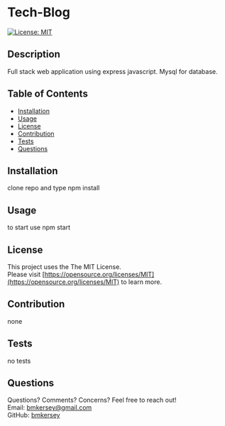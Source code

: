 
  # Tech-Blog

  [![License: MIT](https://img.shields.io/badge/License-MIT-yellow.svg)](https://opensource.org/licenses/MIT)

  ## Description

  Full stack web application using express javascript. Mysql for database.

  ## Table of Contents
  * [Installation](#installation)
  * [Usage](#usage)
  * [License](#license)
  * [Contribution](#contribution)
  * [Tests](#tests)
  * [Questions](#questions)
  
  ## Installation

  clone repo and type npm install

  ## Usage

  to start use npm start

  ## License

  This project uses the The MIT License.  
  Please visit [https://opensource.org/licenses/MIT](https://opensource.org/licenses/MIT) to learn more.
  

  ## Contribution

  none
  
  ## Tests 

  no tests 
  
  ## Questions
  Questions? Comments? Concerns? Feel free to reach out!  
  Email: bmkersey@gmail.com  
  GitHub: [bmkersey](https://github.com/bmkersey)  
  
  